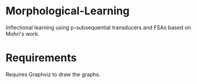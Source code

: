 # Morphological-Learning
Inflectional learning using p-subsequential transducers and FSAs based on Mohri's work.

# Requirements
Requires Graphviz to draw the graphs.
